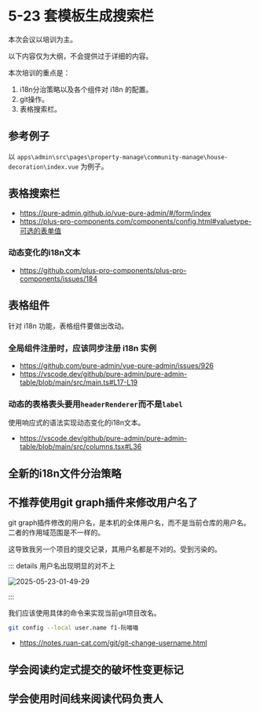 # 5-23 套模板生成搜索栏

本次会议以培训为主。

以下内容仅为大纲，不会提供过于详细的内容。

本次培训的重点是：

1. i18n分治策略以及各个组件对 i18n 的配置。
2. git操作。
3. 表格搜索栏。

## 参考例子

以 `apps\admin\src\pages\property-manage\community-manage\house-decoration\index.vue` 为例子。

## 表格搜索栏

- https://pure-admin.github.io/vue-pure-admin/#/form/index
- https://plus-pro-components.com/components/config.html#valuetype-可选的表单值

### 动态变化的i18n文本

- https://github.com/plus-pro-components/plus-pro-components/issues/184

## 表格组件

针对 i18n 功能，表格组件要做出改动。

### 全局组件注册时，应该同步注册 i18n 实例

- https://github.com/pure-admin/vue-pure-admin/issues/926
- https://vscode.dev/github/pure-admin/pure-admin-table/blob/main/src/main.ts#L17-L19

### 动态的表格表头要用`headerRenderer`而不是`label`

使用响应式的语法实现动态变化的i18n文本。

- https://vscode.dev/github/pure-admin/pure-admin-table/blob/main/src/columns.tsx#L36

## 全新的i18n文件分治策略

## 不推荐使用git graph插件来修改用户名了

git graph插件修改的用户名，是本机的全体用户名，而不是当前仓库的用户名。二者的作用域范围是不一样的。

这导致我另一个项目的提交记录，其用户名都是不对的。受到污染的。

::: details 用户名出现明显的对不上

![2025-05-23-01-49-29](https://s2.loli.net/2025/05/23/aFViHwrt8ZJ2bAu.png)

:::

我们应该使用具体的命令来实现当前git项目改名。

```bash
git config --local user.name f1-阮喵喵
```

- https://notes.ruan-cat.com/git/git-change-username.html

## 学会阅读约定式提交的破坏性变更标记

## 学会使用时间线来阅读代码负责人
